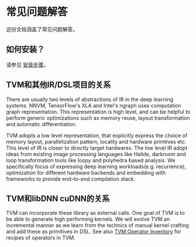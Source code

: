 <!--- Licensed to the Apache Software Foundation (ASF) under one -->
<!--- or more contributor license agreements.  See the NOTICE file -->
<!--- distributed with this work for additional information -->
<!--- regarding copyright ownership.  The ASF licenses this file -->
<!--- to you under the Apache License, Version 2.0 (the -->
<!--- "License"); you may not use this file except in compliance -->
<!--- with the License.  You may obtain a copy of the License at -->

<!---   http://www.apache.org/licenses/LICENSE-2.0 -->

<!--- Unless required by applicable law or agreed to in writing, -->
<!--- software distributed under the License is distributed on an -->
<!--- "AS IS" BASIS, WITHOUT WARRANTIES OR CONDITIONS OF ANY -->
<!--- KIND, either express or implied.  See the License for the -->
<!--- specific language governing permissions and limitations -->
<!--- under the License. -->

常见问题解答
==========================
这份文档涵盖了常见问题解答。

如何安装？
--------------
请参见 [安装步骤](http://docs.tvm.ai/install/)。

TVM和其他IR/DSL项目的关系
---------------------------------------
There are usually two levels of abstractions of IR in the deep learning systems.
NNVM, TensorFlow's XLA and Intel's ngraph uses computation graph representation.
This representation is high level, and can be helpful to perform generic optimizations
such as memory reuse, layout transformation and automatic differentiation.

TVM adopts a low level representation, that explicitly express the choice of memory
layout, parallelization pattern, locality and hardware primtives etc.
This level of IR is closer to directly target hardwares.
The low level IR adopt ideas from existing image processing languages like Halide, darkroom
and loop transformation tools like loopy and polyhedra based analysis.
We specifically focus of expressing deep learning workloads(e.g. recurrence),
optimization for different hardware backends and embedding with frameworks to provide
end-to-end compilation stack.


TVM和libDNN cuDNN的关系
------------------------------
TVM can incorporate these library as external calls. One goal of TVM is to be able to
generate high performing kernels. We will evolve TVM an incremental manner as
we learn from the technics of manual kernel crafting and add these as primitives in DSL.
See also [TVM Operator Inventory](https://github.com/dmlc/tvm/tree/master/topi) for
recipes of operators in TVM.
